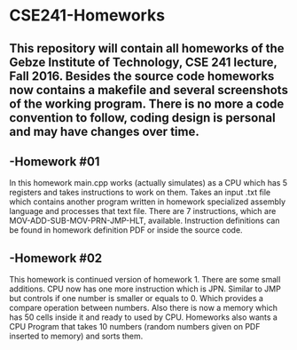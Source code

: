 # CSE241-Homeworks
This repository will contain all homeworks of the Gebze Institute of Technology, CSE 241 lecture, Fall 2016. Besides the source code homeworks now contains a makefile and several screenshots of the working program. There is no more a code convention to follow, coding design is personal and may have changes over time.
-
-Homework #01
-
In this homework main.cpp works (actually simulates) as a CPU which has 5 registers and takes instructions to work on them. Takes an input .txt file which contains another program written in homework specialized assembly language and processes that text file. There are 7 instructions, which are MOV-ADD-SUB-MOV-PRN-JMP-HLT, available. Instruction definitions can be found in homework definition PDF or inside the source code.

-Homework #02
-
This homework is continued version of homework 1. There are some small additions. CPU now has one more instruction which is JPN. Similar to JMP but controls if one number is smaller or equals to 0. Which provides a compare operation between numbers. Also there is now a memory which has 50 cells inside it and ready to used by CPU. Homeworks also wants a CPU Program that takes 10 numbers (random numbers given on PDF inserted to memory) and sorts them.
